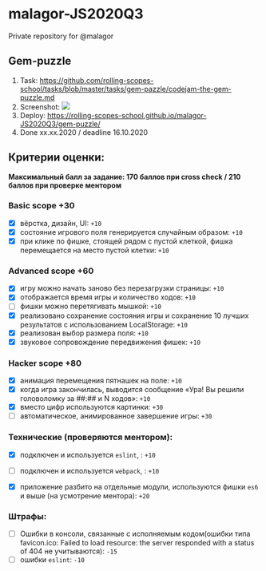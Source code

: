 # malagor-JS2020Q3
Private repository for @malagor

## Gem-puzzle
1. Task: https://github.com/rolling-scopes-school/tasks/blob/master/tasks/gem-pazzle/codejam-the-gem-puzzle.md
2. Screenshot:
   ![](https://webpolygon.by/wp-content/uploads/2020/11/gem-puzzle.jpg)
3. Deploy: https://rolling-scopes-school.github.io/malagor-JS2020Q3/gem-puzzle/
4. Done xx.xx.2020 / deadline 16.10.2020

## Критерии оценки:

**Максимальный балл за задание: 170 баллов при cross check / 210 баллов при проверке ментором**   

### Basic scope +30 
- [x] вёрстка, дизайн, UI: `+10`
- [x] состояние игрового поля генерируется случайным образом: `+10`
- [x] при клике по фишке, стоящей рядом с пустой клеткой, фишка перемещается на место пустой клетки: `+10`

### Advanced scope +60

- [x] игру можно начать заново без перезагрузки страницы: `+10`
- [x] отображается время игры и количество ходов: `+10`
- [ ] фишки можно перетягивать мышкой: `+10`
- [x] реализовано сохранение состояния игры и сохранение 10 лучших результатов с использованием LocalStorage: `+10`
- [x] реализован выбор размера поля: `+10`
- [x] звуковое сопровождение передвижения фишек: `+10`

### Hacker scope +80
- [x] анимация перемещения пятнашек на поле: `+10`
- [x] когда игра закончилась, выводится сообщение «Ура! Вы решили головоломку за ##:## и N ходов»: `+10`
- [x] вместо цифр используются картинки: `+30`
- [ ] автоматическое, анимированное завершение игры: `+30`

### Технические (проверяются ментором):
- [x] подключен и используется `eslint`, : `+10`
- [ ] подключен и используется `webpack`, : `+10`
- [x] приложение разбито на отдельные модули, используются фишки `es6` и выше (на усмотрение ментора): `+20`


### Штрафы:
- [ ] Ошибки в консоли, связанные с исполняемым кодом(ошибки типа favicon.ico: Failed to load resource: the server responded with a status of 404 не учитываются): `-15`
- [ ] ошибки `eslint`: `-10`
